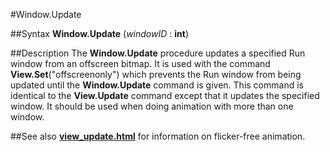 
#Window.Update

##Syntax
**Window.Update** (*windowID* : **int**)

##Description
The **Window.Update** procedure updates a specified Run window from an offscreen bitmap. It is used with the command **View.Set**("offscreenonly") which prevents the Run window from being updated until the **Window.Update** command is given.
This command is identical to the **View.Update** command except that it updates the specified window. It should be used when doing animation with more than one window.

##See also
**[view_update.html](View.Update)** for information on flicker-free animation.

